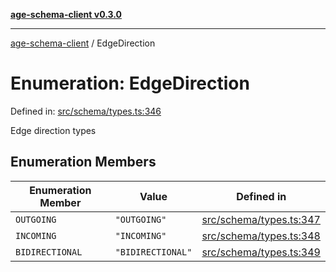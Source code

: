 [**age-schema-client v0.3.0**](../index.md)

***

[age-schema-client](/ageSchemaClient/api-generated/index.md) / EdgeDirection

# Enumeration: EdgeDirection

Defined in: [src/schema/types.ts:346](https://github.com/standardbeagle/ageSchemaClient/blob/main/src/schema/types.ts#L346)

Edge direction types

## Enumeration Members

| Enumeration Member | Value | Defined in |
| ------ | ------ | ------ |
| <a id="outgoing"></a> `OUTGOING` | `"OUTGOING"` | [src/schema/types.ts:347](https://github.com/standardbeagle/ageSchemaClient/blob/main/src/schema/types.ts#L347) |
| <a id="incoming"></a> `INCOMING` | `"INCOMING"` | [src/schema/types.ts:348](https://github.com/standardbeagle/ageSchemaClient/blob/main/src/schema/types.ts#L348) |
| <a id="bidirectional"></a> `BIDIRECTIONAL` | `"BIDIRECTIONAL"` | [src/schema/types.ts:349](https://github.com/standardbeagle/ageSchemaClient/blob/main/src/schema/types.ts#L349) |
